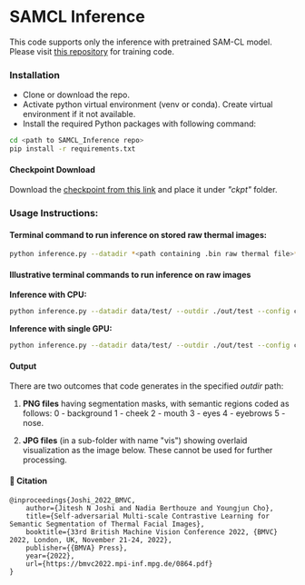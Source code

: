 # **SAMCL Inference**
This code supports only the inference with pretrained SAM-CL model. Please visit [this repository](https://github.com/PhysiologicAILab/SAM-CL) for training code.

### **Installation**
* Clone or download the repo.
* Activate python virtual environment (venv or conda). Create virtual environment if it not available.
* Install the required Python packages with following command:
```bash
cd <path to SAMCL_Inference repo>
pip install -r requirements.txt
```

#### **Checkpoint Download**
Download the [checkpoint from this link](https://drive.google.com/drive/folders/1durAP--yz51W9WAKdTZ7XgIUpSngKrxA?usp=share_link) and place it under *"ckpt"* folder.

### **Usage Instructions:**

#### Terminal command to run inference on stored raw thermal images:
```bash
python inference.py --datadir *<path containing .bin raw thermal file>* --outdir *<path to store segmentation masks and visualization images>* --config *<config file with input parameters>* [--gpu *gpu_number*]
```

#### Illustrative terminal commands to run inference on raw images
**Inference with CPU:**
```bash
python inference.py --datadir data/test/ --outdir ./out/test --config configs/AU_SAMCL.json
```
**Inference with single GPU:**
```bash
python inference.py --datadir data/test/ --outdir ./out/test --config configs/AU_SAMCL.json --gpu 0
```
#### **Output**
There are two outcomes that code generates in the specified *outdir* path:
1. **PNG files** having segmentation masks, with semantic regions coded as follows:
    0 - background
    1 - cheek
    2 - mouth
    3 - eyes
    4 - eyebrows
    5 - nose.
   
3. **JPG files** (in a sub-folder with name "vis") showing overlaid visualization as the image below. These cannot be used for further processing.

#### :scroll: Citation
```
@inproceedings{Joshi_2022_BMVC,
    author={Jitesh N Joshi and Nadia Berthouze and Youngjun Cho},
    title={Self-adversarial Multi-scale Contrastive Learning for Semantic Segmentation of Thermal Facial Images},
    booktitle={33rd British Machine Vision Conference 2022, {BMVC} 2022, London, UK, November 21-24, 2022},
    publisher={{BMVA} Press},
    year={2022},
    url={https://bmvc2022.mpi-inf.mpg.de/0864.pdf}
}
```
